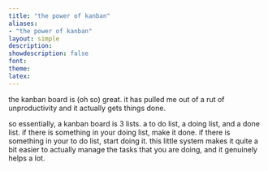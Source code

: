 ```yaml
---
title: "the power of kanban"
aliases:
- "the power of kanban"
layout: simple
description: 
showdescription: false
font: 
theme: 
latex: 
---
```


the kanban board is (oh so) great. it has pulled me out of a rut of unproductivity and it actually gets things done.

so essentially, a kanban board is 3 lists. a to do list, a doing list, and a done list. if there is something in your doing list, make it done. if there is something in your to do list, start doing it. this little system makes it quite a bit easier to actually manage the tasks that you are doing, and it genuinely helps a lot.
